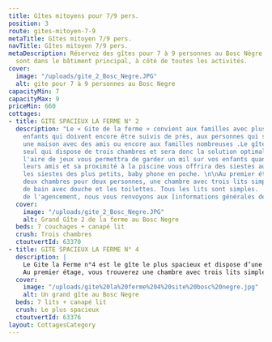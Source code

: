 ```yaml
---
title: Gîtes mitoyens pour 7/9 pers.
position: 3
route: gites-mitoyen-7-9
metaTitle: Gîtes mitoyen 7/9 pers.
navTitle: Gîtes mitoyen 7/9 pers.
metaDescription: Réservez des gîtes pour 7 à 9 personnes au Bosc Nègre. Ces gîtes
  sont dans le bâtiment principal, à côté de toutes les activités.
cover:
  image: "/uploads/gite_2_Bosc_Negre.JPG"
  alt: gite pour 7 à 9 personnes au Bosc Negre
capacityMin: 7
capacityMax: 9
priceMin: 660
cottages:
- title: GITE SPACIEUX LA FERME N° 2
  description: "Le « Gite de la ferme » convient aux familles avec plusieurs jeunes
    enfants qui doivent encore être suivis de près, aux personnes qui souhaitent partager
    une maison avec des amis ou encore aux familles nombreuses .Le gîte n°2 est le
    seul qui dispose de trois chambres et sera donc la solution optimale. Sa vue sur
    l'aire de jeux vous permettra de garder un œil sur vos enfants quand jouent avec
    leurs amis et sa proximité à la piscine vous offrira des siestes au soleil pendant
    les siestes des plus petits, baby phone en poche. \n\nAu premier étage, vous trouverez
    deux chambres pour deux personnes, une chambre avec trois lits simples, une salle
    de bain avec douche et les toilettes. Tous les lits sont simples.  Pour le reste
    de l'agencement, nous vous renvoyons aux [informations générales des gîtes](https://www.boscnegre-vacances.com/tous-les-gites).\n"
  cover:
    image: "/uploads/gite_2_Bosc_Negre.JPG"
    alt: Grand Gîte 2 de la ferme au Bosc Negre
  beds: 7 couchages + canapé lit
  crush: Trois chambres
  ctoutvertId: 63370
- title: GITE SPACIEUX LA FERME N° 4
  description: |
    Le Gite la Ferme n°4 est le gîte le plus spacieux et dispose d’une grande terrasse. Avec la terrasse côté nord, vous profiterez à la fois du soleil du matin et du soir tout en évitant les chaleurs de l'après-midi. Cette maison a le plus grand salon de toutes nos maisons et la meilleure connexion au wifi. Elle convient pour une grande famille ou pour les personnes qui apprécient une location de vacances spacieuse.
    Au premier étage, vous trouverez une chambre avec trois lits simples, une chambre avec deux lits simples et deux lits superposés, ainsi qu’une salle de bain avec douche. Pour le reste de l'agencement, nous vous renvoyons aux [informations générales des gîtes](https://www.boscnegre-vacances.com/tous-les-gites).
  cover:
    image: "/uploads/gite%20la%20ferme%204%20site%20bosc%20negre.jpg"
    alt: Un grand gîte au Bosc Negre
  beds: 7 lits + canapé lit
  crush: Le plus spacieux
  ctoutvertId: 63376
layout: CottagesCategory
---
```


